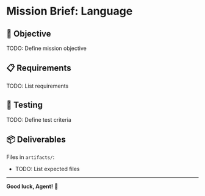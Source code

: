 # Mission Brief: Language

## 🎯 Objective

TODO: Define mission objective

## 📋 Requirements

TODO: List requirements

## 🧪 Testing

TODO: Define test criteria

## 📦 Deliverables

Files in `artifacts/`:
- TODO: List expected files

---

**Good luck, Agent!** 🚀

